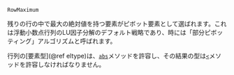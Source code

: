```
RowMaximum
```

残りの行の中で最大の絶対値を持つ要素がピボット要素として選ばれます。これは浮動小数点行列のLU因子分解のデフォルト戦略であり、時には「部分ピボッティング」アルゴリズムと呼ばれます。

行列の[要素型](@ref eltype)は、[`abs`](@ref)メソッドを許容し、その結果の型は[`<`](@ref)メソッドを許容しなければなりません。
